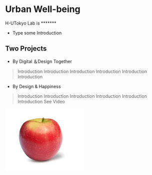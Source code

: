 # Urban Well-being

H-UTokyo Lab  is *******
- Type some Introduction

## Two Projects
- By Digital ＆Design Together  
> Introduction
> Introduction
> Introduction
>Introduction
>Introduction
> Introduction

- By Design & Happiness
> Introduction
> Introduction
> Introduction
> Introduction
> Introduction
> Introduction
 See Video
>
 ![Test Image 6](https://github.com/Koshizuka-lab/H-UTokyo-Lab/blob/main/download.jpeg)

